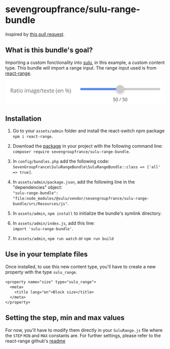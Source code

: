 # sevengroupfrance/sulu-range-bundle

Inspired by [this pull request](https://github.com/sulu/sulu-demo/pull/66).

## What is this bundle's goal?
Importing a custom fonctionality into [sulu](https://github.com/sulu/sulu), in this example, a custom content type.
This bundle will import a range input. The range input used is from [react-range](https://www.npmjs.com/package/react-range).

![How the range input looks in sulu's admin](assets/img/range-1.png)

## Installation
1. Go to your `assets/admin` folder and install the react-switch npm package `npm i react-range`.
2. Download the [package](https://packagist.org/packages/sevengroupfrance/sulu-range-bundle) in your project with the following command line:\
`composer require sevengroupfrance/sulu-range-bundle`.
3. In `config/bundles.php` add the following code:\
`SevenGroupFrance\SuluRangeBundle\SuluRangeBundle::class => ['all' => true]`.

4. In `assets/admin/package.json`, add the following line in the "dependencies" object:\
`"sulu-range-bundle": "file:node_modules/@sulu/vendor/sevengroupfrance/sulu-range-bundle/src/Resources/js"`.

5. In `assets/admin`, `npm install` to initialize the bundle's symlink directory.
6. In `assets/admin/index.js`, add this line:\
`import 'sulu-range-bundle'`.

7. In `assets/admin`, `npm run watch` or `npm run build`


## Use in your template files
Once installed, to use this new content type, you'll have to create a new property with the type `sulu_range`.
```
<property name="size" type="sulu_range">
  <meta>
    <title lang="en">Block size</title>
  </meta>
</property>
```

## Setting the step, min and max values
For now, you'll have to modify them directly in your `SuluRange.js` file where the `STEP` `MIN` and `MAX` constants are.
For further settings, please refer to the react-range github's [readme](https://github.com/tajo/react-range)
